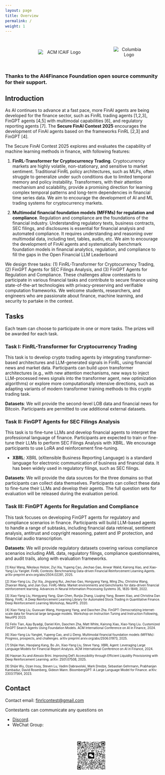 ```yaml
---
layout: page
title: Overview
permalink: /
weight: 1
---
```


<div style="text-align: center; display: flex; width: 100%; justify-content: space-evenly; align-items: center; gap: 1em; padding: 2em">
  <img style="width: 30%;" src="https://github.com/Open-Finance-Lab/SecureFinAI_Contest_2025/blob/main/docs/assets/logos/acm_icaif.png?raw=true" alt="ACM ICAIF Logo">
  <img style="width: 20%;" src="https://github.com/Open-Finance-Lab/SecureFinAI_Contest_2025/blob/main/docs/assets/logos/columbiau.jpeg?raw=true" alt="Columbia Logo">
</div>

### Thanks to the AI4Finance Foundation open source community for their support.



## Introduction

As AI continues to advance at a fast pace, more FinAI agents are being developed for the finance sector, such as FinRL trading agents [1,2,3], FinGPT agents [4,5] with multimodal capabilities [6], and regulatory reporting agents [7]. The **Secure FinAI Contest 2025** encourages the development of FinAI agents based on the frameworks FinRL [2,3] and FinGPT [4].

The Secure FinAI Contest 2025 explores and evaluates the capability of machine learning methods in finance, with following features:

1. **FinRL-Transformer for Cryptocurrency Trading**. Cryptocurrency markets are highly volatile, non-stationary, and sensitive to market sentiment. Traditional FinRL policy architectures, such as MLPs, often struggle to generalize under such conditions due to limited temporal memory and policy instability. Transformers, with their attention mechanism and scalability, provide a promising direction for learning complex temporal patterns and long-term dependencies in financial time series data. We aim to encourage the development of AI and ML trading systems for cryptocurrency markets. 

2. **Multimodal financial foundation models (MFFMs) for regulation and compliance**. Regulation and compliance are the foundations of the financial industry. Understanding regulatory texts, business contracts, SEC filings, and disclosures is essential for financial analysis and automated compliance. It requires understanding and reasoning over multimodal data, including text, tables, audio, etc. We aim to encourage the development of FinAI agents and systematically benchmark foundation models in financial analytics, regulation, and compliance to fill the gaps in the Open Financial LLM Leaderboard



We design three tasks: (1) FinRL-Transformer for Cryptocurrency Trading, (2) FinGPT Agents for SEC Filings Analysis, and (3) FinGPT Agents for Regulation and Compliance. These challenges allow contestants to participate in various financial tasks and contribute to secure finance using state-of-the-art technologies with privacy-preserving and verifiable computation frameworks. We welcome students, researchers, and engineers who are passionate about finance, machine learning, and security to partake in the contest.

## Tasks
Each team can choose to participate in one or more tasks. The prizes will be awarded for each task.

### Task I: FinRL-Transformer for Cryptocurrency Trading

This task is to develop crypto trading agents by integrating transformer-based architectures and LLM-generated signals in FinRL, using financial news and market data. Participants can build upon transformer architectures (e.g., with new attention mechanisms, new ways to inject LLM-processed news signals into the transformer agent, new optimization algorithms) or explore more computationally intensive directions, such as adapting variants of modern transformer training methods to this crypto trading task.

**Datasets**: We will provide the second-level LOB data and financial news for Bitcoin. Participants are permitted to use additional external datasets.

### Task II: FinGPT Agents for SEC Filings Analysis

This task is to fine-tune LLMs and develop financial agents to interpret the professional language of finance. Participants are expected to train or fine-tune their LLMs to perform SEC Filings Analysis with XBRL. We encourage participants to use LoRA and reinforcement fine-tuning.

* **XBRL**: XBRL (eXtensible Business Reporting Language) is a standard language for electronic communication of business and financial data. It has been widely used in regulatory filings, such as SEC filings.

**Datasets**: We will provide the data sources for the three domains so that participants can collect data themselves. Participants can collect these data to fine-tune their LLMs and develop their agents. The full question sets for evaluation will be released during the evaluation period.

### Task III: FinGPT Agents for Regulation and Compliance

This task focuses on developing FinGPT agents for regulatory and compliance scenarios in finance. Participants will build LLM-based agents to handle a range of subtasks, including financial data retrieval, sentiment analysis, antitrust and copyright reasoning, patent and IP protection, and financial audio transcription. 

**Datasets**: We will provide regulatory datasets covering various compliance scenarios including AML data, regulatory filings, compliance questionnaires, and audit trails, along with evaluation frameworks.


<p style="font-size: 10px;">
[1] Keyi Wang, Nikolaus Holzer, Ziyi Xia, Yupeng Cao, Jiechao Gao, Anwar Walid, Kairong Xiao, and  Xiao-Yang Liu Yanglet. FinRL Contests: Benchmarking Data-driven Financial Reinforcement Learning Agents. arXiv preprint arxiv.org/abs/2504.02281, 2025.
</p>
<p style="font-size: 10px;">
[2] Xiao-Yang Liu, Ziyi Xia, Jingyang Rui, Jiechao Gao, Hongyang Yang, Ming Zhu, Christina Wang, Zhaoran Wang, and Jian Guo. FinRL-Meta: Market environments and benchmarks for data-driven financial reinforcement learning. Advances in Neural Information Processing Systems 35, 1835-1849, 2022.
</p>
<p style="font-size: 10px;">
[3] Xiao-Yang Liu, Hongyang Yang, Qian Chen, Runjia Zhang, Liuqing Yang, Bowen Xiao, and Christina Dan Wang. FinRL: A Deep Reinforcement Learning Library for Automated Stock Trading in Quantitative Finance. Deep Reinforcement Learning Workshop, NeurIPS. 2020.
</p>
<p style="font-size: 10px;">
[4] Xiao-Yang Liu, Guoxuan Wang, Hongyang Yang, and Daochen Zha. FinGPT: Democratizing internet-scale data for financial large language models. Workshop on Instruction Tuning and Instruction Following, NeurIPS 2023.
</p>
<p style="font-size: 10px;">
[5] Felix Tian, Ajay Byadgi, Daniel Kim, Daochen Zha, Matt White, Kairong Xiao, Xiao-Yang Liu. Customized FinGPT Search Agents Using Foundation Models. ACM International Conference on AI in Finance, 2024.
</p>
<p style="font-size: 10px;">
[6] Xiao-Yang Liu Yanglet, Yupeng Cao, and Li Deng. Multimodal financial foundation models (MFFMs): Progress, prospects, and challenges.  arXiv preprint arxiv.org/abs/2506.01973, 2025.
</p>
<p style="font-size: 10px;">
[7] Shijie Han, Haoqiang Kang, Bo Jin, Xiao-Yang Liu, Steve Yang. XBRL Agent: Leveraging Large Language Models for Financial Report Analysis. ACM International Conference on AI in Finance, 2024.
</p>
<p style="font-size: 10px;">
[8] Haonan Xu and Alessio Brini. Improving DeFi Accessibility through Efficient Liquidity Provisioning with Deep Reinforcement Learning. arXiv: 2501.07508, 2025.
</p>
<p style="font-size: 10px;">
[9] Shijie Wu, Ozan Irsoy, Steven Lu, Vadim Dabravolski, Mark Dredze, Sebastian Gehrmann, Prabhanjan Kambadur, David Rosenberg, Gideon Mann. BloombergGPT: A Large Language Model for Finance. arXiv: 2303.17564, 2023.
</p>

## Contact
Contact email: [finrlcontest@gmail.com](mailto:finrlcontest@gmail.com)

Contestants can communicate any questions on 
* [Discord](https://discord.gg/dJY5cKzmkv).
* WeChat Group:
<div style="text-align: center; display: flex; width: 100%; justify-content: space-evenly; align-items: left; gap: 1em; padding: 2em">
  <img style="width: 20%;" src="https://github.com/Open-Finance-Lab/SecureFinAI_Contest_2025/blob/main/docs/assets/pictures/wechat_group.jpeg?raw=true" alt="wechat group">
</div>




